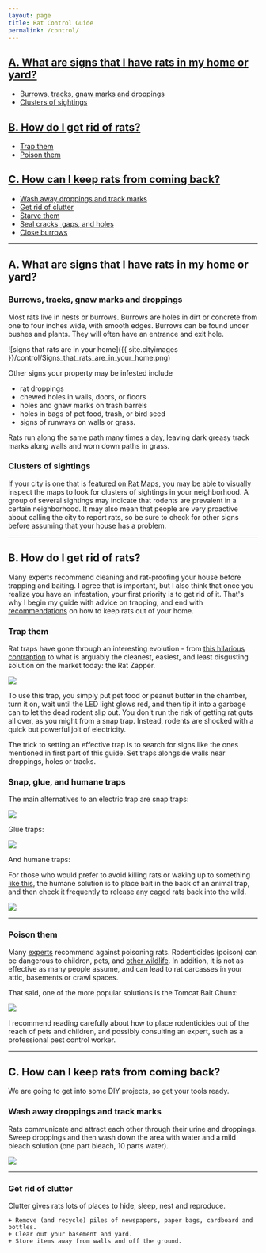 ```yaml
---
layout: page
title: Rat Control Guide
permalink: /control/
---
```



## [A. What are signs that I have rats in my home or yard?](#rats-in-the-home)

  + [Burrows, tracks, gnaw marks and droppings](#signs)
  + [Clusters of sightings](#clusters)

## [B. How do I get rid of rats?](#get-rid-of-rats)

  + [Trap them](#trap-rats)
  + [Poison them](#poison-rats)

## [C. How can I keep rats from coming back?](#keep-rats-away)

  + [Wash away droppings and track marks](#wash)
  + [Get rid of clutter](#clutter)
  + [Starve them](#starve-them)
  + [Seal cracks, gaps, and holes](#seal-spaces)
  + [Close burrows](close-burrows)



****

## A. What are signs that I have rats in my home or yard? <a id="rats-in-the-home"></a>

### Burrows, tracks, gnaw marks and droppings <a id="signs"></a>

Most rats live in nests or burrows. Burrows are holes in dirt or concrete from one to four inches wide, with smooth edges. Burrows can be found under bushes and plants. They will often have an entrance and exit hole.

![signs that rats are in your home]({{ site.cityimages }}/control/Signs_that_rats_are_in_your_home.png)

Other signs your property may be infested include

+ rat droppings
+ chewed holes in walls, doors, or floors
+ holes and gnaw marks on trash barrels
+ holes in bags of pet food, trash, or bird seed
+ signs of runways on walls or grass.  

Rats run along the same path many times a day, leaving dark greasy track marks along walls and worn down paths in grass. 


### Clusters of sightings <a id="clusters"></a>

If your city is one that is [featured on Rat Maps](http://ratmaps.com/cities), you may be able to visually inspect the maps to look for clusters of sightings in your neighborhood. A group of several sightings may indicate that rodents are prevalent in a certain neighborhood. It may also mean that people are very proactive about calling the city to report rats, so be sure to check for other signs before assuming that your house has a problem.   


****

## B. How do I get rid of rats? <a id="get-rid-of-rats"></a>

Many experts recommend cleaning and rat-proofing your house before trapping and baiting. I agree that is important, but I also think that once you realize you have an infestation, your first priority is to get rid of it. That's why I begin my guide with advice on trapping, and end with [recommendations](#keep-rats-away) on how to keep rats out of your home.  

### Trap them <a id="trap-rats"></a>

Rat traps have gone through an interesting evolution - from [this hilarious contraption](http://i.imgur.com/oSFEBLY.jpg) to what is arguably the cleanest, easiest, and least disgusting solution on the market today: the Rat Zapper.

<a href="http://www.amazon.com/gp/product/B002665ZTC/ref=as_li_tl?ie=UTF8&camp=1789&creative=9325&creativeASIN=B002665ZTC&linkCode=as2&tag=rama0f9-20&linkId=A7YKGIUMNJSBVJH3"><img border="0" src="http://ws-na.amazon-adsystem.com/widgets/q?_encoding=UTF8&ASIN=B002665ZTC&Format=_SL250_&ID=AsinImage&MarketPlace=US&ServiceVersion=20070822&WS=1&tag=rama0f9-20" ></a><img src="http://ir-na.amazon-adsystem.com/e/ir?t=rama0f9-20&l=as2&o=1&a=B002665ZTC" width="1" height="1" border="0" alt="" style="border:none !important; margin:0px !important;" />

To use this trap, you simply put pet food or peanut butter in the chamber, turn it on, wait until the LED light glows red, and then tip it into a garbage can to let the dead rodent slip out. You don't run the risk of getting rat guts all over, as you might from a snap trap. Instead, rodents are shocked with a quick but powerful jolt of electricity.

The trick to setting an effective trap is to search for signs like the ones mentioned in first part of this guide. Set traps alongside walls near droppings, holes or tracks. 

### Snap, glue, and humane traps

The main alternatives to an electric trap are snap traps:

<a href="http://www.amazon.com/gp/product/B001AZJK46/ref=as_li_tl?ie=UTF8&camp=1789&creative=9325&creativeASIN=B001AZJK46&linkCode=as2&tag=rama0f9-20&linkId=TZTEUBVQHXJHPMU5"><img border="0" src="http://ws-na.amazon-adsystem.com/widgets/q?_encoding=UTF8&ASIN=B001AZJK46&Format=_SL250_&ID=AsinImage&MarketPlace=US&ServiceVersion=20070822&WS=1&tag=rama0f9-20" ></a><img src="http://ir-na.amazon-adsystem.com/e/ir?t=rama0f9-20&l=as2&o=1&a=B001AZJK46" width="1" height="1" border="0" alt="" style="border:none !important; margin:0px !important;" />

Glue traps:

<a href="http://www.amazon.com/gp/product/B0010KZCS4/ref=as_li_tl?ie=UTF8&camp=1789&creative=9325&creativeASIN=B0010KZCS4&linkCode=as2&tag=rama0f9-20&linkId=WTKY2D3PC4BBATNO"><img border="0" src="http://ws-na.amazon-adsystem.com/widgets/q?_encoding=UTF8&ASIN=B0010KZCS4&Format=_SL250_&ID=AsinImage&MarketPlace=US&ServiceVersion=20070822&WS=1&tag=rama0f9-20" ></a><img src="http://ir-na.amazon-adsystem.com/e/ir?t=rama0f9-20&l=as2&o=1&a=B0010KZCS4" width="1" height="1" border="0" alt="" style="border:none !important; margin:0px !important;" />

And humane traps:

For those who would prefer to avoid killing rats or waking up to something [like this](http://imgur.com/sItkaVY), the humane solution is to place bait in the back of an animal trap, and then check it frequently to release any caged rats back into the wild.  

<a href="http://www.amazon.com/gp/product/B000BPAVCG/ref=as_li_tl?ie=UTF8&camp=1789&creative=9325&creativeASIN=B000BPAVCG&linkCode=as2&tag=rama0f9-20&linkId=VGDJBINVXTXJ4HCG"><img border="0" src="http://ws-na.amazon-adsystem.com/widgets/q?_encoding=UTF8&ASIN=B000BPAVCG&Format=_SL250_&ID=AsinImage&MarketPlace=US&ServiceVersion=20070822&WS=1&tag=rama0f9-20" ></a><img src="http://ir-na.amazon-adsystem.com/e/ir?t=rama0f9-20&l=as2&o=1&a=B000BPAVCG" width="1" height="1" border="0" alt="" style="border:none !important; margin:0px !important;" />

****

### Poison them <a id="poison-rats"></a>

Many [experts](http://www.attic-rat.com/howtopoison.html) recommend against poisoning rats. Rodenticides (poison) can be dangerous to children, pets, and [other wildlife](http://www.audubon.org/magazine/january-february-2013/poisons-used-kill-rodents-have-safer). In addition, it is not as effective as many people assume, and can lead to rat carcasses in your attic, basements or crawl spaces. 

That said, one of the more popular solutions is the Tomcat Bait Chunx:

<a href="http://www.amazon.com/gp/product/B000HHOALG/ref=as_li_tl?ie=UTF8&camp=1789&creative=9325&creativeASIN=B000HHOALG&linkCode=as2&tag=rama0f9-20&linkId=EZL6UJOWC3R74XDM"><img border="0" src="http://ws-na.amazon-adsystem.com/widgets/q?_encoding=UTF8&ASIN=B000HHOALG&Format=_SL250_&ID=AsinImage&MarketPlace=US&ServiceVersion=20070822&WS=1&tag=rama0f9-20" ></a><img src="http://ir-na.amazon-adsystem.com/e/ir?t=rama0f9-20&l=as2&o=1&a=B000HHOALG" width="1" height="1" border="0" alt="" style="border:none !important; margin:0px !important;" />

I recommend reading carefully about how to place rodenticides out of the reach of pets and children, and possibly consulting an expert, such as a professional pest control worker. 

****

## C. How can I keep rats from coming back? <a id="keep-rats-away"></a>

We are going to get into some DIY projects, so get your tools ready. 

### Wash away droppings and track marks <a id="wash"></a>

Rats communicate and attract each other through their urine and droppings. Sweep droppings and then wash down the area with water and a mild bleach solution (one part bleach, 10 parts water).

<a href="http://www.amazon.com/gp/product/B00FDX7YD0/ref=as_li_tl?ie=UTF8&camp=1789&creative=9325&creativeASIN=B00FDX7YD0&linkCode=as2&tag=rama0f9-20&linkId=GLTVDBHPRHLYITI4"><img border="0" src="http://ws-na.amazon-adsystem.com/widgets/q?_encoding=UTF8&ASIN=B00FDX7YD0&Format=_SL250_&ID=AsinImage&MarketPlace=US&ServiceVersion=20070822&WS=1&tag=rama0f9-20" ></a><img src="http://ir-na.amazon-adsystem.com/e/ir?t=rama0f9-20&l=as2&o=1&a=B00FDX7YD0" width="1" height="1" border="0" alt="" style="border:none !important; margin:0px !important;" />


****

### Get rid of clutter <a id="clutter"></a>

Clutter gives rats lots of places to hide, sleep, nest and reproduce. 

	+ Remove (and recycle) piles of newspapers, paper bags, cardboard and bottles.
	+ Clear out your basement and yard.
	+ Store items away from walls and off the ground.




<br>




